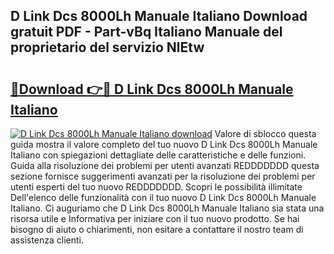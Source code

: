 ## D Link Dcs 8000Lh Manuale Italiano Download gratuit PDF - Part-vBq Italiano Manuale del proprietario del servizio NlEtw

# <h2><a href="http://dfgvdg.blite.top/?on=D+Link+Dcs+8000Lh+Manuale+Italiano">🔗Download 👉🔴 D Link Dcs 8000Lh Manuale Italiano</a></h2>

[![D Link Dcs 8000Lh Manuale Italiano download](https://i.imgur.com/lujVjoI.png)](http://dfgvdg.blite.top/?on=D+Link+Dcs+8000Lh+Manuale+Italiano)
Valore di sblocco questa guida mostra il valore completo del tuo nuovo D Link Dcs 8000Lh Manuale Italiano con spiegazioni dettagliate delle caratteristiche e delle funzioni. Guida alla risoluzione dei problemi per utenti avanzati REDDDDDDD questa sezione fornisce suggerimenti avanzati per la risoluzione dei problemi per utenti esperti del tuo nuovo REDDDDDDD. Scopri le possibilità illimitate Dell'elenco delle funzionalità con il tuo nuovo D Link Dcs 8000Lh Manuale Italiano. Ci auguriamo che D Link Dcs 8000Lh Manuale Italiano sia stata una risorsa utile e Informativa per iniziare con il tuo nuovo prodotto. Se hai bisogno di aiuto o chiarimenti, non esitare a contattare il nostro team di assistenza clienti.
